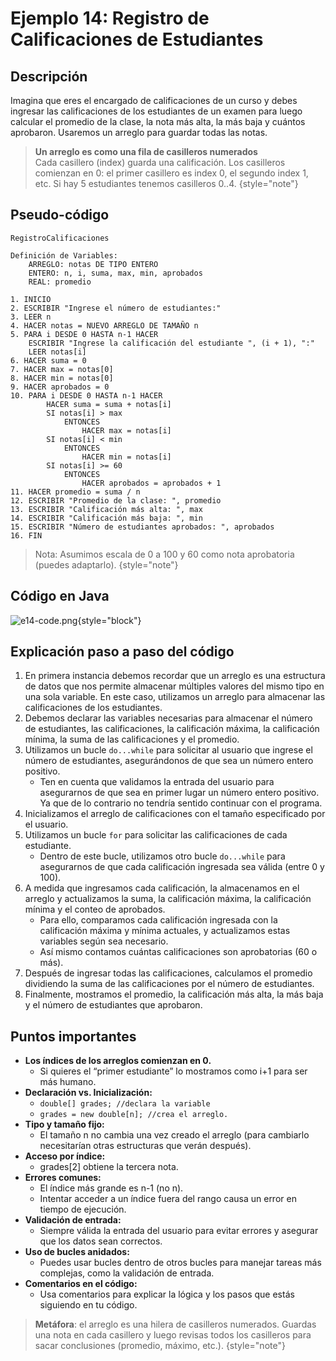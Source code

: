# Ejemplo 14: Registro de Calificaciones de Estudiantes

## Descripción

Imagina que eres el encargado de calificaciones de un curso y debes ingresar las calificaciones de los estudiantes de un
examen para luego calcular el promedio de la clase, la nota más alta, la más baja y cuántos aprobaron. Usaremos un
arreglo para guardar todas las notas.

> **Un arreglo es como una fila de casilleros numerados**<br />
> Cada casillero (index) guarda una calificación. Los casilleros comienzan en 0: el primer casillero es index 0, el
> segundo index 1, etc. Si hay 5 estudiantes tenemos casilleros 0..4.
> {style="note"}

## Pseudo-código

```
RegistroCalificaciones

Definición de Variables:
    ARREGLO: notas DE TIPO ENTERO
    ENTERO: n, i, suma, max, min, aprobados
    REAL: promedio
    
1. INICIO
2. ESCRIBIR "Ingrese el número de estudiantes:"
3. LEER n
4. HACER notas = NUEVO ARREGLO DE TAMAÑO n
5. PARA i DESDE 0 HASTA n-1 HACER
    ESCRIBIR "Ingrese la calificación del estudiante ", (i + 1), ":"
    LEER notas[i]
6. HACER suma = 0
7. HACER max = notas[0]
8. HACER min = notas[0]
9. HACER aprobados = 0
10. PARA i DESDE 0 HASTA n-1 HACER
        HACER suma = suma + notas[i]
        SI notas[i] > max
            ENTONCES
                HACER max = notas[i]
        SI notas[i] < min
            ENTONCES
                HACER min = notas[i]
        SI notas[i] >= 60
            ENTONCES
                HACER aprobados = aprobados + 1
11. HACER promedio = suma / n
12. ESCRIBIR "Promedio de la clase: ", promedio
13. ESCRIBIR "Calificación más alta: ", max
14. ESCRIBIR "Calificación más baja: ", min
15. ESCRIBIR "Número de estudiantes aprobados: ", aprobados
16. FIN
```

> Nota: Asumimos escala de 0 a 100 y 60 como nota aprobatoria (puedes adaptarlo).
> {style="note"}

## Código en Java

![e14-code.png](e14-code.png){style="block"}

## Explicación paso a paso del código

1. En primera instancia debemos recordar que un arreglo es una estructura de datos que nos permite almacenar múltiples
   valores del mismo tipo en una sola variable. En este caso, utilizamos un arreglo para almacenar las calificaciones de
   los estudiantes.
2. Debemos declarar las variables necesarias para almacenar el número de estudiantes, las calificaciones,
   la calificación máxima, la calificación mínima, la suma de las calificaciones y el promedio.
3. Utilizamos un bucle `do...while` para solicitar al usuario que ingrese el número de estudiantes, asegurándonos de que
   sea un número entero positivo.
    * Ten en cuenta que validamos la entrada del usuario para asegurarnos de que sea en primer lugar un número entero
      positivo. Ya que de lo contrario no tendría sentido continuar con el programa.
4. Inicializamos el arreglo de calificaciones con el tamaño especificado por el usuario.
5. Utilizamos un bucle `for` para solicitar las calificaciones de cada estudiante.
    * Dentro de este bucle, utilizamos otro bucle `do...while` para asegurarnos de que cada calificación ingresada sea
      válida (entre 0 y 100).
6. A medida que ingresamos cada calificación, la almacenamos en el arreglo y actualizamos la suma, la calificación
   máxima, la calificación mínima y el conteo de aprobados.
    * Para ello, comparamos cada calificación ingresada con la calificación máxima y mínima actuales, y actualizamos
      estas variables según sea necesario.
    * Así mismo contamos cuántas calificaciones son aprobatorias (60 o más).
7. Después de ingresar todas las calificaciones, calculamos el promedio dividiendo la suma de las calificaciones por el
   número de estudiantes.
8. Finalmente, mostramos el promedio, la calificación más alta, la más baja y el número de estudiantes que aprobaron.

## Puntos importantes

* **Los índices de los arreglos comienzan en 0.**
    * Si quieres el “primer estudiante” lo mostramos como i+1 para ser más
      humano.
* **Declaración vs. Inicialización:**
    * `double[] grades; //declara la variable`
    * `grades = new double[n]; //crea el arreglo.`
* **Tipo y tamaño fijo:**
    * El tamaño n no cambia una vez creado el arreglo (para cambiarlo necesitarían otras estructuras que
      verán después).
* **Acceso por índice:**
    * grades[2] obtiene la tercera nota.
* **Errores comunes:**
    * El índice más grande es n-1 (no n).
    * Intentar acceder a un índice fuera del rango causa un error en tiempo de ejecución.
* **Validación de entrada:**
    * Siempre válida la entrada del usuario para evitar errores y asegurar que los datos sean correctos.
* **Uso de bucles anidados:**
    * Puedes usar bucles dentro de otros bucles para manejar tareas más complejas, como la validación de entrada.
* **Comentarios en el código:**
    * Usa comentarios para explicar la lógica y los pasos que estás siguiendo en tu código.

> **Metáfora**: el arreglo es una hilera de casilleros numerados. Guardas una nota en cada casillero y luego revisas
> todos los casilleros para sacar conclusiones (promedio, máximo, etc.).
> {style="note"}